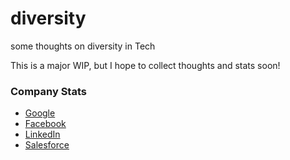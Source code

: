 diversity
=========

some thoughts on diversity in Tech

This is a major WIP, but I hope to collect thoughts and stats soon!

### Company Stats
* [Google][gstats]
* [Facebook][fbstats]
* [LinkedIn][listats]
* [Salesforce][sfstats]

[gstats]: http://www.google.com/diversity/at-google.html
[fbstats]: https://www.facebook.com/note.php?note_id=205925658858
[listats]: http://blog.linkedin.com/2014/06/12/linkedins-workforce-diversity/
[sfstats]: http://www.salesforce.com/company/careers/diversity-numbers.jsp